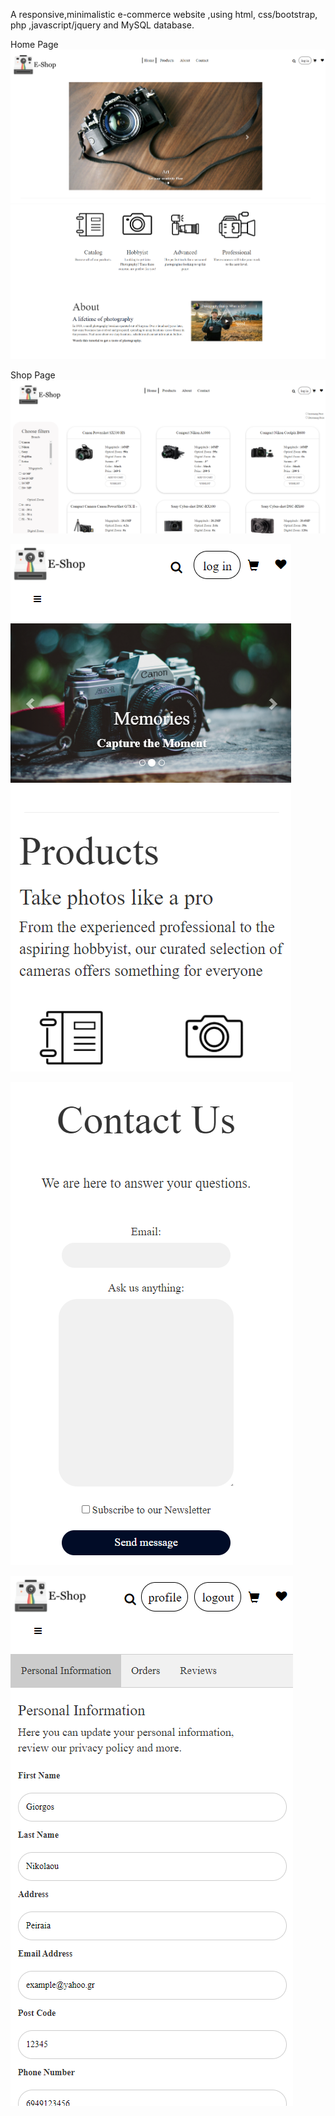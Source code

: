 A responsive,minimalistic e-commerce website ,using html, css/bootstrap, php ,javascript/jquery and MySQL database.

Home Page
![home page](https://github.com/NefeliTav/e-shop/blob/main/images/first.png?raw=true)
![home page products](https://github.com/NefeliTav/e-shop/blob/main/images/fifth.png?raw=true)

Shop Page
![shop page](https://github.com/NefeliTav/e-shop/blob/main/images/second.png?raw=true)

![home page mobile](https://github.com/NefeliTav/e-shop/blob/main/images/third.png?raw=true)

![contact form](https://github.com/NefeliTav/e-shop/blob/main/images/fourth.png?raw=true)

![profile](https://github.com/NefeliTav/e-shop/blob/main/images/sixth.png?raw=true)

